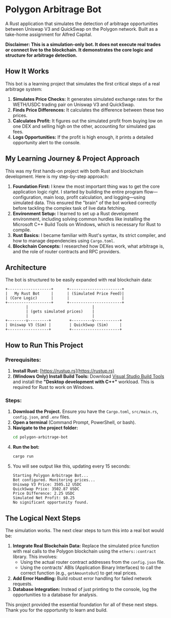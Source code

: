 # Polygon Arbitrage Bot

A Rust application that simulates the detection of arbitrage opportunities between Uniswap V3 and QuickSwap on the Polygon network. Built as a take-home assignment for Alfred Capital.

**Disclaimer: This is a simulation-only bot. It does not execute real trades or connect live to the blockchain. It demonstrates the core logic and structure for arbitrage detection.**

## How It Works

This bot is a learning project that simulates the first critical steps of a real arbitrage system:

1.  **Simulates Price Checks:** It generates simulated exchange rates for the WETH/USDC trading pair on Uniswap V3 and QuickSwap.
2.  **Finds Price Differences:** It calculates the difference between these two prices.
3.  **Calculates Profit:** It figures out the simulated profit from buying low on one DEX and selling high on the other, accounting for simulated gas fees.
4.  **Logs Opportunities:** If the profit is high enough, it prints a detailed opportunity alert to the console.

## My Learning Journey & Project Approach

This was my first hands-on project with both Rust and blockchain development. Here is my step-by-step approach:

1.  **Foundation First:** I knew the most important thing was to get the core application logic right. I started by building the entire program flow—configuration, main loop, profit calculation, and logging—using simulated data. This ensured the "brain" of the bot worked correctly before tackling the complex task of live data fetching.
2.  **Environment Setup:** I learned to set up a Rust development environment, including solving common hurdles like installing the Microsoft C++ Build Tools on Windows, which is necessary for Rust to compile.
3.  **Rust Basics:** I became familiar with Rust's syntax, its strict compiler, and how to manage dependencies using `Cargo.toml`.
4.  **Blockchain Concepts:** I researched how DEXes work, what arbitrage is, and the role of router contracts and RPC providers.

## Architecture

The bot is structured to be easily expanded with real blockchain data:
```plaintext
+-------------------+      +-----------------------+
|   My Rust Bot     |      | (Simulated Price Feed)|
| (Core Logic)      |      |                       |
+-------------------+      +-----------------------+
         |                            |
         | (gets simulated prices)    |
         |                            |
+--------v---------+        +---------v-----------+
| Uniswap V3 (Sim) |        | QuickSwap (Sim)     |
+------------------+        +---------------------+
```


## How to Run This Project

### Prerequisites:
1.  **Install Rust:** [https://rustup.rs](https://rustup.rs)
2.  **(Windows Only) Install Build Tools:** Download [Visual Studio Build Tools](https://aka.ms/buildtools) and install the **"Desktop development with C++"** workload. This is required for Rust to work on Windows.

### Steps:
1.  **Download the Project.** Ensure you have the `Cargo.toml`, `src/main.rs`, `config.json`, and `.env` files.
2.  **Open a terminal** (Command Prompt, PowerShell, or bash).
3.  **Navigate to the project folder:**
    ```bash
    cd polygon-arbitrage-bot
    ```
4.  **Run the bot:**
    ```bash
    cargo run
    ```
5.  You will see output like this, updating every 15 seconds:
    ```
    Starting Polygon Arbitrage Bot...
    Bot configured. Monitoring prices...
    Uniswap V3 Price: 3505.12 USDC
    QuickSwap Price: 3502.87 USDC
    Price Difference: 2.25 USDC
    Simulated Net Profit: $0.25
    No significant opportunity found.
    ```

## The Logical Next Steps

The simulation works. The next clear steps to turn this into a real bot would be:

1.  **Integrate Real Blockchain Data:** Replace the simulated price function with real calls to the Polygon blockchain using the `ethers::contract` library. This involves:
    *   Using the actual router contract addresses from the `config.json` file.
    *   Using the contracts' ABIs (Application Binary Interfaces) to call the correct function (e.g., `getAmountsOut`) to get real prices.
2.  **Add Error Handling:** Build robust error handling for failed network requests.
3.  **Database Integration:** Instead of just printing to the console, log the opportunities to a database for analysis.

This project provided the essential foundation for all of these next steps. Thank you for the opportunity to learn and build.